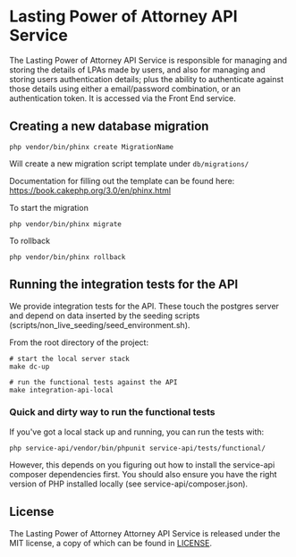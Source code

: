 
# Lasting Power of Attorney API Service

The Lasting Power of Attorney API Service is responsible for managing and storing the details of LPAs made by users, and also for managing and storing users authentication details; plus the ability to authenticate against those details using either a email/password combination, or an authentication token. It is accessed via the Front End service.


## Creating a new database migration
```
php vendor/bin/phinx create MigrationName
```
Will create a new migration script template under `db/migrations/`

Documentation for filling out the template can be found here: https://book.cakephp.org/3.0/en/phinx.html

To start the migration
```
php vendor/bin/phinx migrate
```

To rollback
```
php vendor/bin/phinx rollback
```

## Running the integration tests for the API

We provide integration tests for the API. These touch the postgres server and depend on
data inserted by the seeding scripts (scripts/non_live_seeding/seed_environment.sh).

From the root directory of the project:

```
# start the local server stack
make dc-up

# run the functional tests against the API
make integration-api-local
```

### Quick and dirty way to run the functional tests

If you've got a local stack up and running, you can run the tests with:

```
php service-api/vendor/bin/phpunit service-api/tests/functional/
```

However, this depends on you figuring out how to install the service-api
composer dependencies first. You should also ensure you have the right version
of PHP installed locally (see service-api/composer.json).

## License

The Lasting Power of Attorney Attorney API Service is released under the MIT license, a copy of which can be found in [LICENSE](LICENSE).
